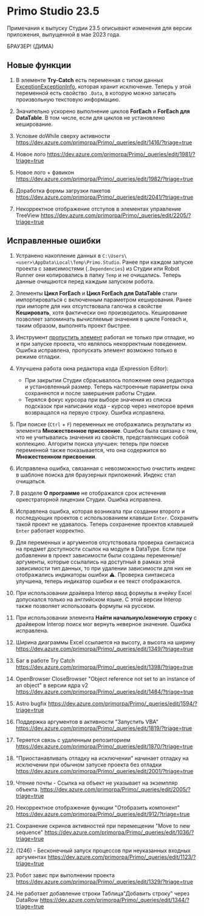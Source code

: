 # Primo Studio 23.5

Примечания к выпуску Студии 23.5 описывают изменения для версии приложения, выпущенной в мае 2023 года.


БРАУЗЕР! (ДИМА)


## Новые функции 
1. В элементе **Try-Catch** есть переменная с типом данных [ExceptionExceptionInfo](https://docs.primo-rpa.ru/primo-rpa/g_elements/el_basic/els_logic/datatypes/executionexceptioninfo), которая хранит исключение. Теперь у этой переменной есть свойство `.Data`, в которую можно записать произвольную текстовую информацию.
1. Значительно ускорено выполнение циклов **ForEach** и **ForEach для DataTable**. В том числе, если для циклов не установлено кеширование. 
3. Условие doWhile сверху активности https://dev.azure.com/primorpa/Primo/_queries/edit/1416/?triage=true


4. Новое лого https://dev.azure.com/primorpa/Primo/_queries/edit/1981/?triage=true


5. Новое лого + фавикон https://dev.azure.com/primorpa/Primo/_queries/edit/1982/?triage=true


6. Доработка формы загрузки пакетов https://dev.azure.com/primorpa/Primo/_queries/edit/2041/?triage=true


7. Некорректное отображение отступов в элементах управление TreeView https://dev.azure.com/primorpa/Primo/_queries/edit/2205/?triage=true




## Исправленные ошибки
1. Устранено накопление данных в `C:\Users\<user>\AppData\Local\Temp\Primo.Studio`. Ранее при каждом запуске проекта с зависимостями (`.Dependencies`) из Студии или Robot Runner они копировались в папку `Temp` и не очищались. Теперь данные очищаются перед каждым запуском робота. 

1. Элементы **Цикл ForEach** и **Цикл ForEach для DataTable** стали импортироваться с включенным параметром кеширования. Ранее при импорте для них отсутствовала галочка в свойстве **Кешировать**, хотя фактически оно производилось. Кеширование позволяет запоминать вычисляемые значения в цикле Foreach и, таким образом, выполнять проект быстрее. 
1. Инструмент [пропустить элемент](https://docs.primo-rpa.ru/primo-rpa/primo-studio/process/debug#propusk-elementa) работал не только при отладке, но и при запуске проекта, что являлось некорректным поведением. Ошибка исправлена, пропускать элемент возможно только в режиме отладки.
1. Улучшена работа окна редактора кода (Expression Editor): 
   * При закрытии Студии сбрасывалось положение окна редактора и установленный размер. Теперь настроенные параметры окна сохраняются и после завершения работы Студии.
   * Терялся фокус курсора при выборе значения из списка подсказок при написании кода - курсор через некоторое время возвращался на первую строку. Ошибка исправлена.
1. При поиске (`Ctrl` + `F`) переменных не отображались результаты из элемента **Множественное присвоение**. Ошибка была связана с тем, что не учитывались значения из свойств, представляющих собой коллекцию. Алгоритм поиска улучшен: теперь при поиске переменной также показывается, что она содержится во **Множественном присвоении**.
1. Исправлена ошибка, связанная с невозможностью очистить индекс в шаблоне поиска для браузерных приложений. Индекс стал очищаться.
1. В разделе **О программе** не отображался срок истечения оркестраторной лицензии Студии. Ошибка исправлена.
1. Исправлена ошибка, которая возникала при создании второго и последующих проектов с использованием клавиши `Enter`. Сохранить такой проект не удавалось. Теперь сохранение проектов клавишей `Enter` работает корректно.
1. Для переменных и аргументов отсутствовала проверка синтаксиса на предмет доступности ссылок на модули в DataType. Если при добавлении в проект зависимости были созданы переменные/аргументы, которые ссылались на доступный в рамках этой зависимости тип данных, то при удалении зависимости для них не отображались индикаторы ошибки :warning:. Проверка синтаксиса улучшена, теперь индикатор ошибки и ее текст отображаются.
1. При использовании драйвера Interop ввод формулы в ячейку Excel допускался только на английском языке. С этой версии Interop также позволяет использовать формулы на русском.
1. При использовании элемента **Найти начальную/конечную строку** с драйвером Interop поиск мог вернуть неверное значение. Ошибка исправлена.



15. Ширина диаграммы Excel ссылается на высоту, а высота на ширину https://dev.azure.com/primorpa/Primo/_queries/edit/1349/?triage=true



16. Баг в работе Try Catch https://dev.azure.com/primorpa/Primo/_queries/edit/1398/?triage=true
17. OpenBrowser CloseBrowser "Object reference not set to an instance of an object" в версии ядра v2 https://dev.azure.com/primorpa/Primo/_queries/edit/1484/?triage=true
18. Astro bugfix https://dev.azure.com/primorpa/Primo/_queries/edit/1594/?triage=true
19. Поддержка аргументов в активности "Запустить VBA" https://dev.azure.com/primorpa/Primo/_queries/edit/1819/?triage=true
20. Теряется связь с удаленным репозиторием https://dev.azure.com/primorpa/Primo/_queries/edit/1870/?triage=true
21. "Приостанавливать отладку на исключении" начинает отладку на исключении при обычном запуске проекта без отладки https://dev.azure.com/primorpa/Primo/_queries/edit/2001/?triage=true
22. Чтение почты - Ссылка на объект не указывает на экземпляр объекта. https://dev.azure.com/primorpa/Primo/_queries/edit/2005/?triage=true


4. Некорректное отображение функции "Отобразить компонент" https://dev.azure.com/primorpa/Primo/_queries/edit/912/?triage=true
8. Сохранение скринов активностей при перемещении "Move to new sequence" https://dev.azure.com/primorpa/Primo/_queries/edit/1036/?triage=true
10. (1246) - Бесконечный запуск процессов при неуказанных входных аргументах https://dev.azure.com/primorpa/Primo/_queries/edit/1123/?triage=true
13. Робот завис при выполнении проекта https://dev.azure.com/primorpa/Primo/_queries/edit/1329/?triage=true
14. Не работает добавление строки Таблица\"Добавить строку" через DataRow https://dev.azure.com/primorpa/Primo/_queries/edit/1344/?triage=true
